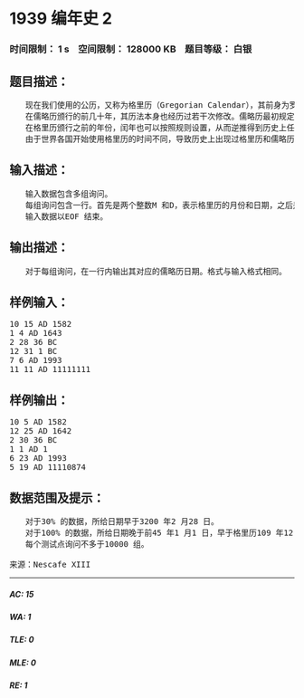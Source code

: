 # 1939 编年史 2   
### 时间限制： 1 s&nbsp;&nbsp;&nbsp;&nbsp;空间限制： 128000 KB&nbsp;&nbsp;&nbsp;&nbsp;题目等级： 白银  
## 题目描述：  

<pre>
　　现在我们使用的公历，又称为格里历（Gregorian Calendar），其前身为罗马的儒略历(Julian Calendar)。儒略历与格里历的区别主要在于置闰规则上。我们讨论的这种格里历的置闰规则可以归纳为为4 年一闰，100 年不闰，400 年又闰，3200 年又不闰，172800 年还得闰。而儒略历的置闰规则仅仅是4 年一闰而已。所以说，儒略历与回归年的差距大约是每400 年差3 天。公元前45 年颁布的儒略历，到公元1582 年已经能明显感觉到二至点的提前。于是，罗马教皇格里高利十三世颁布了格里历。他首先规定儒略历1582 年10 月5 日对应格里历1582 年10 月15 日，一举消除了千年来积累的误差；之后修改置闰法则为现行的规则，这样就形成了一套更为科学的历法。  
　　在儒略历颁行的前几十年，其历法本身也经历过若干次修改。儒略历最初规定大月为1、3、5、7、11 月，每月31 天；小月为2、4、6、8、10 月，每月30 天；平年12 月为29 天，闰年12 月为30 天。但是，由于当时的僧侣错误理解了“隔三年设置一次闰年”的规则，导致前45 年，前42 年，前39 年，前36 年直到前9 年每三年就设置了一次闰年，这样就导致了与回归年的差距扩大到了3 天。前8 年，奥古斯都修改各月天数为现行规则，并且重新修改为四年一闰。为了补上与回归年的差距，奥古斯都取消了前5 年，前1 年和公元4 年的闰年，于公元8 年起重新开始设置闰年。这就形成了沿用了一千五百多年的儒略历。  
　　在格里历颁行之前的年份，闰年也可以按照规则设置，从而逆推得到历史上任意一天的格里历日期，这称为外推格里历。需要注意的是，公元1 年的上一年为前1 年，所以说，外推格里历中前1 年、前5 年、前9 年等皆为闰年。  
　　由于世界各国开始使用格里历的时间不同，导致历史上出现过格里历和儒略历并行使用的时期。例如牛顿出生于格里历1643 年1 月4 日，但是很多国家在12 月25 日举行纪念活动，因为在十七世纪中叶英国还在使用儒略历，牛顿出生的那一天在儒略历中为1642 年12 月25 日。这样就造成了很多麻烦。现在applepi 在阅读他的编年史的时候发现了这个问题，他希望你帮助他写一个程序，把格里历（或外推格里历）日期转换成儒略历日期。这个儒略历日期需要按照历史的真实情况处理，即前45 年至公元7 年的日期要按照当时的历法给出日期。现行格里历仍然与回归年有微小差距，历法可能继续修改，但是现在请你无视这一点。
</pre>
  
  
## 输入描述：  

<pre>
　　输入数据包含多组询问。  
　　每组询问包含一行。首先是两个整数M 和D，表示格里历的月份和日期，之后是一个年份。如果是公元X 年，就表示成AD X 的形式，否则表示成X BC 的形式。  
　　输入数据以EOF 结束。
</pre>
  
  
## 输出描述：  

<pre>
　　对于每组询问，在一行内输出其对应的儒略历日期。格式与输入格式相同。
</pre>
  
  
## 样例输入：  

<pre>
10 15 AD 1582  
1 4 AD 1643  
2 28 36 BC  
12 31 1 BC  
7 6 AD 1993  
11 11 AD 11111111
</pre>
  
  
## 样例输出：  

<pre>
10 5 AD 1582  
12 25 AD 1642  
2 30 36 BC  
1 1 AD 1  
6 23 AD 1993  
5 19 AD 11110874
</pre>
  
  
## 数据范围及提示：  

<pre>
　　对于30% 的数据，所给日期早于3200 年2 月28 日。  
　　对于100% 的数据，所给日期晚于前45 年1 月1 日，早于格里历109 年12 月31 日。  
　　每个测试点询问不多于10000 组。  
  
来源：Nescafe XIII
</pre>
  
  
***  

##### AC: 15  
##### WA: 1  
##### TLE: 0  
##### MLE: 0  
##### RE: 1  
